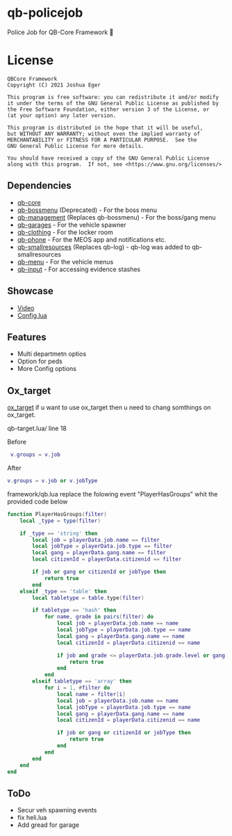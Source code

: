 # qb-policejob
Police Job for QB-Core Framework :police_officer:

# License

    QBCore Framework
    Copyright (C) 2021 Joshua Eger

    This program is free software: you can redistribute it and/or modify
    it under the terms of the GNU General Public License as published by
    the Free Software Foundation, either version 3 of the License, or
    (at your option) any later version.

    This program is distributed in the hope that it will be useful,
    but WITHOUT ANY WARRANTY; without even the implied warranty of
    MERCHANTABILITY or FITNESS FOR A PARTICULAR PURPOSE.  See the
    GNU General Public License for more details.

    You should have received a copy of the GNU General Public License
    along with this program.  If not, see <https://www.gnu.org/licenses/>

## Dependencies
- [qb-core](https://github.com/qbcore-framework/qb-core)
- [qb-bossmenu](https://github.com/qbcore-framework/qb-bossmenu)  (Deprecated) - For the boss menu
- [qb-management](https://github.com/qbcore-framework/qb-management) (Replaces qb-bossmenu) - For the boss/gang menu
- [qb-garages](https://github.com/qbcore-framework/qb-garages) - For the vehicle spawner
- [qb-clothing](https://github.com/qbcore-framework/qb-clothing) - For the locker room
- [qb-phone](https://github.com/qbcore-framework/qb-phone) - For the MEOS app and notifications etc.
- [qb-smallresources](https://github.com/qbcore-framework/qb-smallresources) (Replaces qb-log) - qb-log was added to qb-smallresources
- [qb-menu](https://github.com/qbcore-framework/qb-menu) - For the vehicle menus
- [qb-input](https://github.com/qbcore-framework/qb-input) - For accessing evidence stashes


## Showcase
- [Video](https://www.youtube.com/watch?v=0kt5zgQ3i4A) 
- [Config.lua](https://youtu.be/ajM93jKdKFM)

## Features
- Multi departmetn optios
- Option for peds
- More Config options

## Ox_target
[ox_target](https://github.com/overextended/ox_target/releases)
if u want to use ox_target then u need to chang somthings on ox_target.

qb-target.lua/ line 18

Before
```lua
 v.groups = v.job
```

After
```lua
v.groups = v.job or v.jobType
```

framework/qb.lua replace the folowing event
"PlayerHasGroups" whit the provided code below
```lua
function PlayerHasGroups(filter)
    local _type = type(filter)

    if _type == 'string' then
        local job = playerData.job.name == filter
        local jobType = playerData.job.type == filter
        local gang = playerData.gang.name == filter
        local citizenId = playerData.citizenid == filter

        if job or gang or citizenId or jobType then
            return true
        end
    elseif _type == 'table' then
        local tabletype = table.type(filter)

        if tabletype == 'hash' then
            for name, grade in pairs(filter) do
                local job = playerData.job.name == name
                local jobType = playerData.job.type == name
                local gang = playerData.gang.name == name
                local citizenId = playerData.citizenid == name

                if job and grade <= playerData.job.grade.level or gang and grade <= playerData.gang.grade.level or citizenId or jobType  then
                    return true
                end
            end
        elseif tabletype == 'array' then
            for i = 1, #filter do
                local name = filter[i]
                local job = playerData.job.name == name
                local jobType = playerData.job.type == name
                local gang = playerData.gang.name == name
                local citizenId = playerData.citizenid == name

                if job or gang or citizenId or jobType then
                    return true
                end
            end
        end
    end
end
```

## ToDo
- Secur veh spawning events
- fix heli.lua
- Add gread for garage

